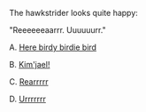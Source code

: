The hawkstrider looks quite happy:

"Reeeeeeaarrr. Uuuuuurr."

A. [Here birdy birdie bird](../../error/error.md)

B. [Kim'jael!](../../rude/rude.md)

C. [Rearrrrr](./tier3/tier3.md)

D. [Urrrrrrr](../../error/error.md)
